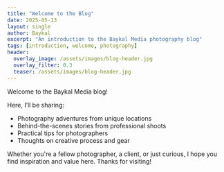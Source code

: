 ```yaml
---
title: "Welcome to the Blog"
date: 2025-05-13
layout: single
author: Baykal
excerpt: "An introduction to the Baykal Media photography blog"
tags: [introduction, welcome, photography]
header:
  overlay_image: /assets/images/blog-header.jpg
  overlay_filter: 0.3
  teaser: /assets/images/blog-header.jpg
---
```


Welcome to the Baykal Media blog!

Here, I’ll be sharing:

- Photography adventures from unique locations
- Behind-the-scenes stories from professional shoots
- Practical tips for photographers
- Thoughts on creative process and gear

Whether you're a fellow photographer, a client, or just curious, I hope you find inspiration and value here. Thanks for visiting!

